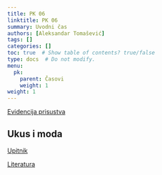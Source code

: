```yaml
---
title: PK 06
linktitle: PK 06
summary: Uvodni čas
authors: [Aleksandar Tomašević]
tags: []
categories: []
toc: true  # Show table of contents? true/false
type: docs  # Do not modify.
menu:
  pk:
    parent: Časovi
    weight: 1
weight: 1
---
```


[Evidencija prisustva](https://forms.gle/2zEMDkcSQNCB1pGz6)

## Ukus i moda

[Upitnik](https://forms.gle/xPRBfFFuLzYvz6Vk6)

[Literatura](/files/pk-sociologija-ukusa.pdf)